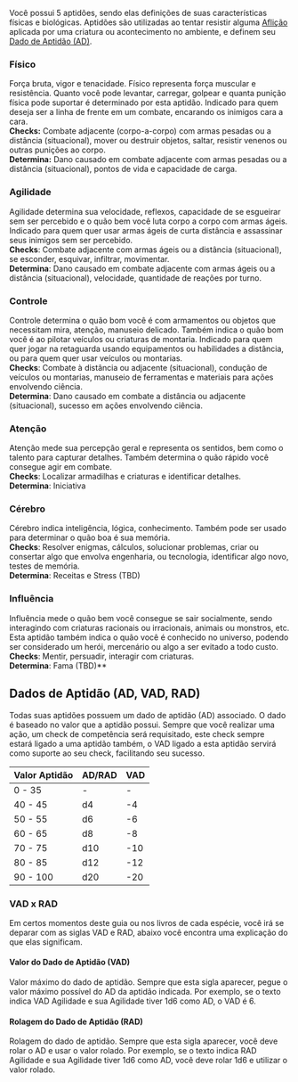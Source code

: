 Você possui 5 aptidões, sendo elas definições de suas características físicas e biológicas. Aptidões são utilizadas ao tentar resistir alguma [Aflição](../play/afflictions.md) aplicada por uma criatura ou acontecimento no ambiente, e definem seu [Dado de Aptidão (AD)](#dados-de-aptidão-ad-vad-rad).

### Físico
Força bruta, vigor e tenacidade. Físico representa força muscular e resistência. Quanto você pode levantar, carregar, golpear e quanta punição física pode suportar é determinado por esta aptidão. Indicado para quem deseja ser a linha de frente em um combate, encarando os inimigos cara a cara.  
**Checks:** Combate adjacente (corpo-a-corpo) com armas pesadas ou a distância (situacional), mover ou destruir objetos, saltar, resistir venenos ou outras punições ao corpo.  
**Determina:** Dano causado em combate adjacente com armas pesadas ou a distância (situacional), pontos de vida e capacidade de carga.

### Agilidade
Agilidade determina sua velocidade, reflexos, capacidade de se esgueirar sem ser percebido e o quão bem você luta corpo a corpo com armas ágeis. Indicado para quem quer usar armas ágeis de curta distância e assassinar seus inimigos sem ser percebido.  
**Checks**: Combate adjacente com armas ágeis ou a distância (situacional), se esconder, esquivar, infiltrar, movimentar.  
**Determina**: Dano causado em combate adjacente com armas ágeis ou a distância (situacional), velocidade, quantidade de reações por turno.  

### Controle
Controle determina o quão bom você é com armamentos ou objetos que necessitam mira, atenção, manuseio delicado. Também indica o quão bom você é ao pilotar veículos ou criaturas de montaria.
Indicado para quem quer jogar na retaguarda usando equipamentos ou habilidades a distância, ou para quem quer usar veículos ou montarias.  
**Checks**: Combate à distância ou adjacente (situacional), condução de veículos ou montarias, manuseio de ferramentas e materiais para ações envolvendo ciência.  
**Determina**: Dano causado em combate a distância ou adjacente (situacional), sucesso em ações envolvendo ciência.

### Atenção
Atenção mede sua percepção geral e representa os sentidos, bem como o talento para capturar detalhes. Também determina o quão rápido você consegue agir em combate.  
**Checks**: Localizar armadilhas e criaturas e identificar detalhes.  
**Determina**: Iniciativa

### Cérebro
Cérebro indica inteligência, lógica, conhecimento. Também pode ser usado para determinar o quão boa é sua memória.  
**Checks**: Resolver enigmas, cálculos, solucionar problemas, criar ou consertar algo que envolva engenharia, ou tecnologia, identificar algo novo, testes de memória.  
**Determina**: Receitas e Stress (TBD)

### Influência
Influência mede o quão bem você consegue se sair socialmente, sendo interagindo com criaturas racionais ou irracionais, animais ou monstros, etc. Esta aptidão também indica o quão você é conhecido no universo, podendo ser considerado um herói, mercenário ou algo a ser evitado a todo custo.  
**Checks**: Mentir, persuadir, interagir com criaturas.  
**Determina**: Fama (TBD)**

## Dados de Aptidão (AD, VAD, RAD)
Todas suas aptidões possuem um dado de aptidão (AD) associado. O dado é baseado no valor que a aptidão possui. Sempre que você realizar uma ação, um check de competência será requisitado, este check sempre estará ligado a uma aptidão também, o VAD ligado a esta aptidão servirá como suporte ao seu check, facilitando seu sucesso.

| Valor Aptidão | AD/RAD | VAD |
|---------------|--------|-----|
| 0 - 35        | -      | -   |
| 40 - 45       | d4     | -4  |
| 50 - 55       | d6     | -6  |
| 60 - 65       | d8     | -8  |
| 70 - 75       | d10    | -10 |
| 80 - 85       | d12    | -12 |
| 90 - 100      | d20    | -20 | 

### VAD x RAD
Em certos momentos deste guia ou nos livros de cada espécie, você irá se deparar com as siglas VAD e RAD, abaixo você encontra uma explicação do que elas significam.

#### Valor do Dado de Aptidão (VAD)
Valor máximo do dado de aptidão. Sempre que esta sigla aparecer, pegue o valor máximo possível do AD da aptidão indicada. Por exemplo, se o texto indica VAD Agilidade e sua Agilidade tiver 1d6 como AD, o VAD é 6.

#### Rolagem do Dado de Aptidão (RAD)
Rolagem do dado de aptidão. Sempre que esta sigla aparecer, você deve rolar o AD e usar o valor rolado. Por exemplo, se o texto indica RAD Agilidade e sua Agilidade tiver 1d6 como AD, você deve rolar 1d6 e utilizar o valor rolado.